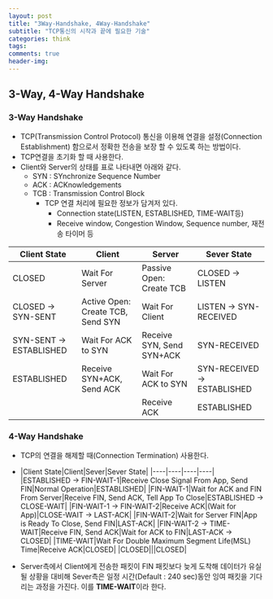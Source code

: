 ```yaml
---  
layout: post  
title: "3Way-Handshake, 4Way-Handshake"  
subtitle: "TCP통신의 시작과 끝에 필요한 기술"  
categories: think
tags: 
comments: true  
header-img:
---
```

## 3-Way, 4-Way Handshake
### 3-Way Handshake	
- TCP(Transmission Control Protocol) 통신을 이용해 연결을 설정(Connection Establishment) 함으로서 정확한 전송을 보장 할 수 있도록 하는 방법이다.
- TCP연결을 초기화 할 때 사용한다.
- Client와 Server의 상태를 표로 나타내면 아래와 같다.
	- SYN : SYnchronize Sequence Number
	- ACK : ACKnowledgements
	- TCB : Transmission Control Block
		- TCP 연결 처리에 필요한 정보가 담겨저 있다.
			- Connection state(LISTEN, ESTABLISHED, TIME-WAIT등)
			- Receive window, Congestion Window, Sequence number, 재전송 타이머 등


|Client State|Client|Server|Sever State|
|----|----|----|----|
|CLOSED|Wait For Server|Passive Open: Create TCB|CLOSED -> LISTEN|
|CLOSED -> SYN-SENT|Active Open: Create TCB, Send SYN|Wait For Client|LISTEN -> SYN-RECEIVED|
|SYN-SENT -> ESTABLISHED|Wait For ACK to SYN|Receive SYN, Send SYN+ACK|SYN-RECEIVED|
|ESTABLISHED|Receive SYN+ACK, Send ACK|Wait For ACK to SYN|SYN-RECEIVED -> ESTABLISHED|
|||Receive ACK|ESTABLISHED|



### 4-Way Handshake
- TCP의 연결을 해제할 때(Connection Termination) 사용한다. 
- |Client State|Client|Sever|Sever State|
|----|----|----|----|
|ESTABLISHED -> FIN-WAIT-1|Receive Close Signal From App, Send FIN|Normal Operation|ESTABLISHED|
|FIN-WAIT-1|Wait for ACK and FIN From Server|Receive FIN, Send ACK, Tell App To Close|ESTABLISHED -> CLOSE-WAIT|
|FIN-WAIT-1 -> FIN-WAIT-2|Receive ACK|(Wait for App)|CLOSE-WAIT -> LAST-ACK|
|FIN-WAIT-2|Wait for Server FIN|App is Ready To Close, Send FIN|LAST-ACK|
|FIN-WAIT-2 -> TIME-WAIT|Receive FIN, Send ACK|Wait for ACK to FIN|LAST-ACK -> CLOSED|
|TIME-WAIT|Wait For Double Maximum Segment Life(MSL) Time|Receive ACK|CLOSED|
|CLOSED|||CLOSED|


- Server측에서 Client에게 전송한 패킷이 FIN 패킷보다 늦게 도착해 데이터가 유실 될 상황을 대비해 Sever측은 일정 시간(Default : 240 sec)동안 잉여 패킷을 기다리는 과정을 가진다. 이를 **TIME-WAIT**이라 한다. 
